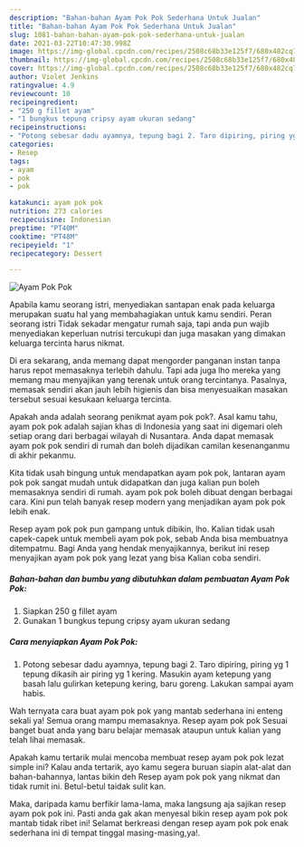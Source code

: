 ```yaml
---
description: "Bahan-bahan Ayam Pok Pok Sederhana Untuk Jualan"
title: "Bahan-bahan Ayam Pok Pok Sederhana Untuk Jualan"
slug: 1081-bahan-bahan-ayam-pok-pok-sederhana-untuk-jualan
date: 2021-03-22T10:47:30.998Z
image: https://img-global.cpcdn.com/recipes/2508c68b33e125f7/680x482cq70/ayam-pok-pok-foto-resep-utama.jpg
thumbnail: https://img-global.cpcdn.com/recipes/2508c68b33e125f7/680x482cq70/ayam-pok-pok-foto-resep-utama.jpg
cover: https://img-global.cpcdn.com/recipes/2508c68b33e125f7/680x482cq70/ayam-pok-pok-foto-resep-utama.jpg
author: Violet Jenkins
ratingvalue: 4.9
reviewcount: 10
recipeingredient:
- "250 g fillet ayam"
- "1 bungkus tepung cripsy ayam ukuran sedang"
recipeinstructions:
- "Potong sebesar dadu ayamnya, tepung bagi 2. Taro dipiring, piring yg 1 tepung dikasih air piring yg 1 kering. Masukin ayam ketepung yang basah lalu gulirkan ketepung kering, baru goreng. Lakukan sampai ayam habis."
categories:
- Resep
tags:
- ayam
- pok
- pok

katakunci: ayam pok pok 
nutrition: 273 calories
recipecuisine: Indonesian
preptime: "PT40M"
cooktime: "PT48M"
recipeyield: "1"
recipecategory: Dessert

---
```



![Ayam Pok Pok](https://img-global.cpcdn.com/recipes/2508c68b33e125f7/680x482cq70/ayam-pok-pok-foto-resep-utama.jpg)

Apabila kamu seorang istri, menyediakan santapan enak pada keluarga merupakan suatu hal yang membahagiakan untuk kamu sendiri. Peran seorang istri Tidak sekadar mengatur rumah saja, tapi anda pun wajib menyediakan keperluan nutrisi tercukupi dan juga masakan yang dimakan keluarga tercinta harus nikmat.

Di era  sekarang, anda memang dapat mengorder panganan instan tanpa harus repot memasaknya terlebih dahulu. Tapi ada juga lho mereka yang memang mau menyajikan yang terenak untuk orang tercintanya. Pasalnya, memasak sendiri akan jauh lebih higienis dan bisa menyesuaikan masakan tersebut sesuai kesukaan keluarga tercinta. 



Apakah anda adalah seorang penikmat ayam pok pok?. Asal kamu tahu, ayam pok pok adalah sajian khas di Indonesia yang saat ini digemari oleh setiap orang dari berbagai wilayah di Nusantara. Anda dapat memasak ayam pok pok sendiri di rumah dan boleh dijadikan camilan kesenanganmu di akhir pekanmu.

Kita tidak usah bingung untuk mendapatkan ayam pok pok, lantaran ayam pok pok sangat mudah untuk didapatkan dan juga kalian pun boleh memasaknya sendiri di rumah. ayam pok pok boleh dibuat dengan berbagai cara. Kini pun telah banyak resep modern yang menjadikan ayam pok pok lebih enak.

Resep ayam pok pok pun gampang untuk dibikin, lho. Kalian tidak usah capek-capek untuk membeli ayam pok pok, sebab Anda bisa membuatnya ditempatmu. Bagi Anda yang hendak menyajikannya, berikut ini resep menyajikan ayam pok pok yang lezat yang bisa Kalian coba sendiri.

<!--inarticleads1-->

##### Bahan-bahan dan bumbu yang dibutuhkan dalam pembuatan Ayam Pok Pok:

1. Siapkan 250 g fillet ayam
1. Gunakan 1 bungkus tepung cripsy ayam ukuran sedang




<!--inarticleads2-->

##### Cara menyiapkan Ayam Pok Pok:

1. Potong sebesar dadu ayamnya, tepung bagi 2. Taro dipiring, piring yg 1 tepung dikasih air piring yg 1 kering. Masukin ayam ketepung yang basah lalu gulirkan ketepung kering, baru goreng. Lakukan sampai ayam habis.




Wah ternyata cara buat ayam pok pok yang mantab sederhana ini enteng sekali ya! Semua orang mampu memasaknya. Resep ayam pok pok Sesuai banget buat anda yang baru belajar memasak ataupun untuk kalian yang telah lihai memasak.

Apakah kamu tertarik mulai mencoba membuat resep ayam pok pok lezat simple ini? Kalau anda tertarik, ayo kamu segera buruan siapin alat-alat dan bahan-bahannya, lantas bikin deh Resep ayam pok pok yang nikmat dan tidak rumit ini. Betul-betul taidak sulit kan. 

Maka, daripada kamu berfikir lama-lama, maka langsung aja sajikan resep ayam pok pok ini. Pasti anda gak akan menyesal bikin resep ayam pok pok mantab tidak ribet ini! Selamat berkreasi dengan resep ayam pok pok enak sederhana ini di tempat tinggal masing-masing,ya!.

